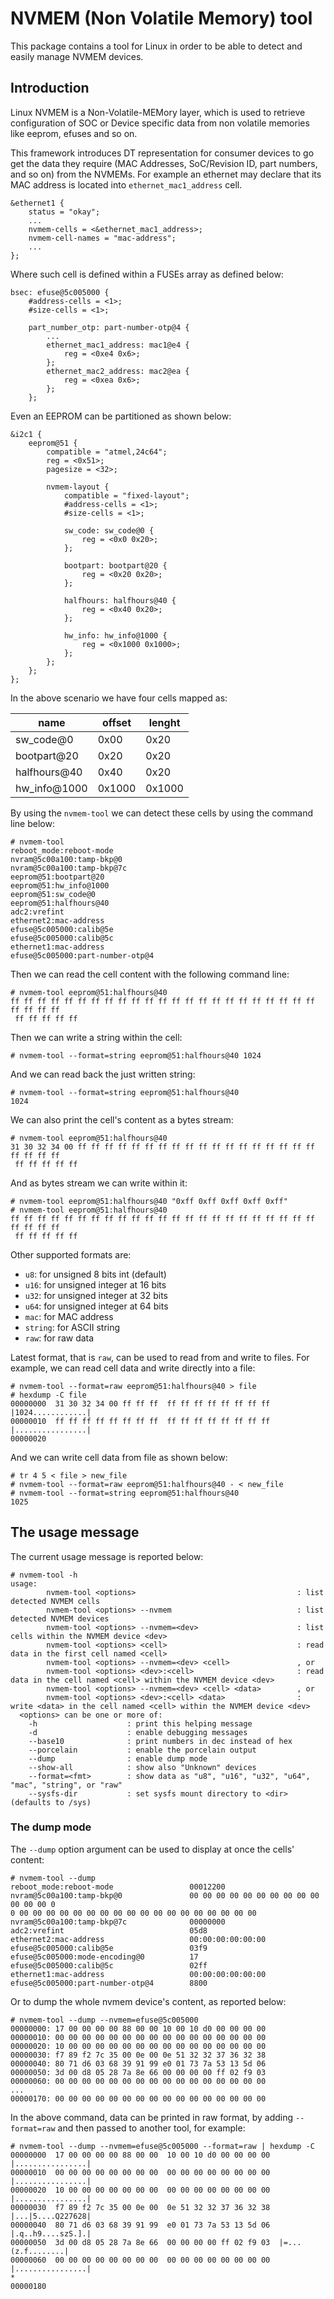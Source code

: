 NVMEM (Non Volatile Memory) tool
================================

This package contains a tool for Linux in order to be able to detect and easily manage NVMEM devices.

Introduction
------------

Linux NVMEM is a Non-Volatile-MEMory layer, which is used to retrieve configuration of SOC or Device specific data from non volatile memories like eeprom, efuses and so on.

This framework introduces DT representation for consumer devices to go get the data they require (MAC Addresses, SoC/Revision ID, part numbers, and so on) from the NVMEMs. For example an ethernet may declare that its
MAC address is located into `ethernet_mac1_address` cell.

    &ethernet1 {
        status = "okay";
        ...
        nvmem-cells = <&ethernet_mac1_address>;
        nvmem-cell-names = "mac-address";
        ...
    };

Where such cell is defined within a FUSEs array as defined below:

    bsec: efuse@5c005000 {
        #address-cells = <1>;
        #size-cells = <1>;

        part_number_otp: part-number-otp@4 {
            ...
            ethernet_mac1_address: mac1@e4 {
                reg = <0xe4 0x6>;
            };
            ethernet_mac2_address: mac2@ea {
                reg = <0xea 0x6>;
            };
        };

Even an EEPROM can be partitioned as shown below:

    &i2c1 {
        eeprom@51 {
            compatible = "atmel,24c64";
            reg = <0x51>;
            pagesize = <32>;

            nvmem-layout {
                compatible = "fixed-layout";
                #address-cells = <1>;
                #size-cells = <1>;
    
                sw_code: sw_code@0 {
                    reg = <0x0 0x20>;
                };
    
                bootpart: bootpart@20 {
                    reg = <0x20 0x20>;
                };
    
                halfhours: halfhours@40 {
                    reg = <0x40 0x20>;
                };
    
                hw_info: hw_info@1000 {
                    reg = <0x1000 0x1000>;
                };
            };
        };
    };

In the above scenario we have four cells mapped as:

| name         | offset | lenght |
|--------------|--------|--------|
| sw_code@0    | 0x00   | 0x20   |
| bootpart@20  | 0x20   | 0x20   |
| halfhours@40 | 0x40   | 0x20   |
| hw_info@1000 | 0x1000 | 0x1000 |

By using the `nvmem-tool` we can detect these cells by using the command line below:

    # nvmem-tool 
    reboot_mode:reboot-mode
    nvram@5c00a100:tamp-bkp@0
    nvram@5c00a100:tamp-bkp@7c
    eeprom@51:bootpart@20
    eeprom@51:hw_info@1000
    eeprom@51:sw_code@0
    eeprom@51:halfhours@40
    adc2:vrefint
    ethernet2:mac-address
    efuse@5c005000:calib@5e
    efuse@5c005000:calib@5c
    ethernet1:mac-address
    efuse@5c005000:part-number-otp@4

Then we can read the cell content with the following command line:

    # nvmem-tool eeprom@51:halfhours@40
    ff ff ff ff ff ff ff ff ff ff ff ff ff ff ff ff ff ff ff ff ff ff ff ff ff ff ff
     ff ff ff ff ff 

Then we can write a string within the cell:

    # nvmem-tool --format=string eeprom@51:halfhours@40 1024

And we can read back the just written string:

    # nvmem-tool --format=string eeprom@51:halfhours@40
    1024

We can also print the cell's content as a bytes stream:

    # nvmem-tool eeprom@51:halfhours@40 
    31 30 32 34 00 ff ff ff ff ff ff ff ff ff ff ff ff ff ff ff ff ff ff ff ff ff ff
     ff ff ff ff ff 

And as bytes stream we can write within it:

    # nvmem-tool eeprom@51:halfhours@40 "0xff 0xff 0xff 0xff 0xff"
    # nvmem-tool eeprom@51:halfhours@40
    ff ff ff ff ff ff ff ff ff ff ff ff ff ff ff ff ff ff ff ff ff ff ff ff ff ff ff
     ff ff ff ff ff 

Other supported formats are:

* `u8`: for unsigned 8 bits int (default)
* `u16`: for unsigned integer at 16 bits
* `u32`: for unsigned integer at 32 bits
* `u64`: for unsigned integer at 64 bits
* `mac`: for MAC address
* `string`: for ASCII string
* `raw`: for raw data

Latest format, that is `raw`, can be used to read from and write to files. For example,
we can read cell data and write directly into a file:

    # nvmem-tool --format=raw eeprom@51:halfhours@40 > file
    # hexdump -C file
    00000000  31 30 32 34 00 ff ff ff  ff ff ff ff ff ff ff ff  |1024............|
    00000010  ff ff ff ff ff ff ff ff  ff ff ff ff ff ff ff ff  |................|
    00000020

And we can write cell data from file as shown below:

    # tr 4 5 < file > new_file
    # nvmem-tool --format=raw eeprom@51:halfhours@40 - < new_file
    # nvmem-tool --format=string eeprom@51:halfhours@40
    1025

The usage message
-----------------

The current usage message is reported below:

    # nvmem-tool -h
    usage:
            nvmem-tool <options>                                    : list detected NVMEM cells
            nvmem-tool <options> --nvmem                            : list detected NVMEM devices
            nvmem-tool <options> --nvmem=<dev>                      : list cells within the NVMEM device <dev>
            nvmem-tool <options> <cell>                             : read data in the first cell named <cell>
            nvmem-tool <options> --nvmem=<dev> <cell>               , or
            nvmem-tool <options> <dev>:<cell>                       : read data in the cell named <cell> within the NVMEM device <dev>
            nvmem-tool <options> --nvmem=<dev> <cell> <data>        , or
            nvmem-tool <options> <dev>:<cell> <data>                : write <data> in the cell named <cell> within the NVMEM device <dev>
      <options> can be one or more of:
        -h                    : print this helping message
        -d                    : enable debugging messages
        --base10              : print numbers in dec instead of hex
        --porcelain           : enable the porcelain output
        --dump                : enable dump mode
        --show-all            : show also "Unknown" devices
        --format=<fmt>        : show data as "u8", "u16", "u32", "u64", "mac", "string", or "raw"
        --sysfs-dir           : set sysfs mount directory to <dir> (defaults to /sys)

### The dump mode

The `--dump` option argument can be used to display at once the cells' content:

    # nvmem-tool --dump
    reboot_mode:reboot-mode                 00012200
    nvram@5c00a100:tamp-bkp@0               00 00 00 00 00 00 00 00 00 00 00 00 00 0
    0 00 00 00 00 00 00 00 00 00 00 00 00 00 00 00 00 00 00
    nvram@5c00a100:tamp-bkp@7c              00000000
    adc2:vrefint                            05d8
    ethernet2:mac-address                   00:00:00:00:00:00
    efuse@5c005000:calib@5e                 03f9
    efuse@5c005000:mode-encoding@0          17
    efuse@5c005000:calib@5c                 02ff
    ethernet1:mac-address                   00:00:00:00:00:00
    efuse@5c005000:part-number-otp@4        8800

Or to dump the whole nvmem device's content, as reported below:

    # nvmem-tool --dump --nvmem=efuse@5c005000
    00000000: 17 00 00 00 00 88 00 00 10 00 10 d0 00 00 00 00
    00000010: 00 00 00 00 00 00 00 00 00 00 00 00 00 00 00 00
    00000020: 10 00 00 00 00 00 00 00 00 00 00 00 00 00 00 00
    00000030: f7 89 f2 7c 35 00 0e 00 0e 51 32 32 37 36 32 38
    00000040: 80 71 d6 03 68 39 91 99 e0 01 73 7a 53 13 5d 06
    00000050: 3d 00 d8 05 28 7a 8e 66 00 00 00 00 ff 02 f9 03
    00000060: 00 00 00 00 00 00 00 00 00 00 00 00 00 00 00 00
    ...
    00000170: 00 00 00 00 00 00 00 00 00 00 00 00 00 00 00 00

In the above command, data can be printed in raw format, by adding `--format=raw`  and then passed to another tool, for example:

    # nvmem-tool --dump --nvmem=efuse@5c005000 --format=raw | hexdump -C
    00000000  17 00 00 00 00 88 00 00  10 00 10 d0 00 00 00 00  |................|
    00000010  00 00 00 00 00 00 00 00  00 00 00 00 00 00 00 00  |................|
    00000020  10 00 00 00 00 00 00 00  00 00 00 00 00 00 00 00  |................|
    00000030  f7 89 f2 7c 35 00 0e 00  0e 51 32 32 37 36 32 38  |...|5....Q227628|
    00000040  80 71 d6 03 68 39 91 99  e0 01 73 7a 53 13 5d 06  |.q..h9....szS.].|
    00000050  3d 00 d8 05 28 7a 8e 66  00 00 00 00 ff 02 f9 03  |=...(z.f........|
    00000060  00 00 00 00 00 00 00 00  00 00 00 00 00 00 00 00  |................|
    *
    00000180
